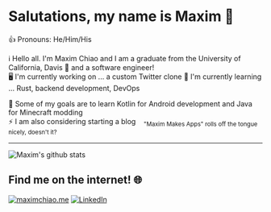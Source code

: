 # Salutations, my name is Maxim 👋

👍 Pronouns: He/Him/His

ℹ️ Hello all. I'm Maxim Chiao and I am a graduate from the University of California, Davis 🐴 and a software engineer!  
🖥 I'm currently working on ... a custom Twitter clone 
📕 I'm currently learning ... Rust, backend development, DevOps
  
💫 Some of my goals are to learn Kotlin for Android development and Java for Minecraft modding  
⚡️ I am also considering starting a blog    <sub>"Maxim Makes Apps" rolls off the tongue nicely, doesn't it?</sub>

---

![Maxim's github stats](https://github-readme-stats.vercel.app/api?username=mwchiao&theme=graywhite&show_icons=true)

## Find me on the internet! 🌐
[![maximchiao.me][website-shield]][website-url] [![LinkedIn][linkedin-shield]][linkedin-url]


[website-shield]: https://img.shields.io/badge/%F0%9F%8C%B1-maximchiao.me-272727?style=for-the-badge&labelColor=272727
[website-url]: https://maximchiao.me/

[linkedin-shield]: https://img.shields.io/badge/-LinkedIn-2867b2?style=for-the-badge&logo=linkedin&colorB=2867b2
[linkedin-url]: https://www.linkedin.com/in/mwchiao/
